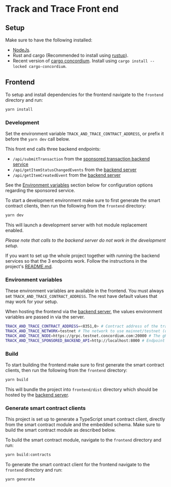 # Track and Trace Front end

## Setup

Make sure to have the following installed:

-   [NodeJs](https://nodejs.org).
-   Rust and cargo (Recommended to install using [rustup](https://rustup.rs)).
-   Recent version of [cargo concordium](https://crates.io/crates/cargo-concordium). Install using `cargo install --locked cargo-concordium`.

## Frontend

To setup and install dependencies for the frontend navigate to the `frontend` directory and run:

```bash
yarn install
```

### Development

Set the environment variable `TRACK_AND_TRACE_CONTRACT_ADDRESS`, or prefix it before the `yarn dev` call below.

This front end calls three backend endpoints:

-   `/api/submitTransaction` from the [sponsored transaction backend service](../sponsored-transaction-service)
-   `/api/getItemStatusChangedEvents` from the [backend server](../indexer)
-   `/api/getItemCreatedEvent` from the [backend server](../indexer)

See the [Environment variables](#environment-variables) section below for configuration options regarding the sponsored service.

To start a development environment make sure to first generate the smart contract clients, then run the following from the `frontend` directory:

```bash
yarn dev
```

This will launch a development server with hot module replacement enabled.

_Please note that calls to the backend server do not work in the development setup._

If you want to set up the whole project together with running the backend services so that the 3 endpoints work. Follow the instructions in the project's [README.md](../README.md).

### Environment variables

These environment variables are available in the frontend.
You must always set `TRACK_AND_TRACE_CONTRACT_ADDRESS`. The rest have default values that may work for your setup.

When hosting the frontend via the [backend server](../indexer), the values environment variables are passed in via the server.

```bash
TRACK_AND_TRACE_CONTRACT_ADDRESS=<8351,0> # Contract address of the track and trace contract. *Must be set.*
TRACK_AND_TRACE_NETWORK=testnet # The network to use mainnet/testnet (defaults to 'testnet')
TRACK_AND_TRACE_NODE=https://grpc.testnet.concordium.com:20000 # The gRPC endpoint of a node in the chosen network (defaults to 'https://grpc.testnet.concordium.com:20000')
TRACK_AND_TRACE_SPONSORED_BACKEND_API=http://localhost:8000 # Endpoint to the sponsored transaction service (defaults to 'http://localhost:8000')
```

### Build

To start building the frontend make sure to first generate the smart contract clients, then run the following from the `frontend` directory:

```bash
yarn build
```

This will bundle the project into `frontend/dist` directory which should be hosted by the [backend server](../indexer).

### Generate smart contract clients

This project is set up to generate a TypeScript smart contract client, directly from the smart contract module and the embedded schema. Make sure to build the smart contract module as described below.

To build the smart contract module, navigate to the `frontend` directory and run:

```bash
yarn build:contracts
```

To generate the smart contract client for the frontend navigate to the `frontend` directory and run:

```bash
yarn generate
```
